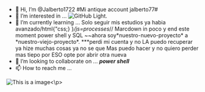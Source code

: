 - 👋 Hi, I’m @Jalberto1722
#Mi antique account jalberto77#
- 👀 I’m interested in ...
![GitHub Light](https://github.com/github-light.png#gh-dark-mode-only). 
- 🌱 I’m currently learning ...
Solo seguir mis estudios ya habia avanzado/<HTML>html</HTML>{"css;} }*/js=processes*// Marcdown in poco y end este moment power shell y SQL
 ~~ahora soy\*nuestro-nuevo-proyecto\* a \*nuestro-viejo-proyecto\*.
***perdi mi cuenta y no LA puedo recuperar ya hize muchas cosas ya no se que 
Mas  puedo hacer y no quiero perder mas tiepo por ESO opte por abrir otra nueva
- 💞️ I’m looking to collaborate on ...
***power shell***
- 📫 How to reach me ...
	
<!---
Jalberto1722/Jalberto1722 is a ✨ special ✨ repository because its `README.md` (this file) appears on your GitHub profile.
You can click the Preview link to take a look at your changes.
--->




![This is a image](https://myoctocat.com/assets/images/base-octocat.svg)<\p>
